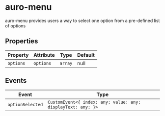 # auro-menu

auro-menu provides users a way to select one option from a pre-defined list of options

## Properties

| Property  | Attribute | Type    | Default |
|-----------|-----------|---------|---------|
| `options` | `options` | `array` | null    |

## Events

| Event            | Type                                             |
|------------------|--------------------------------------------------|
| `optionSelected` | `CustomEvent<{ index: any; value: any; displayText: any; }>` |